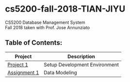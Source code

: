 # cs5200-fall-2018-TIAN-JIYU
CS5200 Database Management System   
Fall 2018 taken with Prof. Jose Annunziato

## Table of Contents:
|Project                      |Description                          |
|-----------------------------|-------------------------------------|
|[Project 1][1]               |Setup Development Environment        |
|[Assignment 1][2]            |Data Modeling                        |

[1]: https://github.com/tjyiiuan/Graduate-Courses/tree/master/CS5200-Database-Management-System/Project-1
[2]: https://github.com/tjyiiuan/Graduate-Courses/tree/master/CS5200-Database-Management-System/Assignment-1
